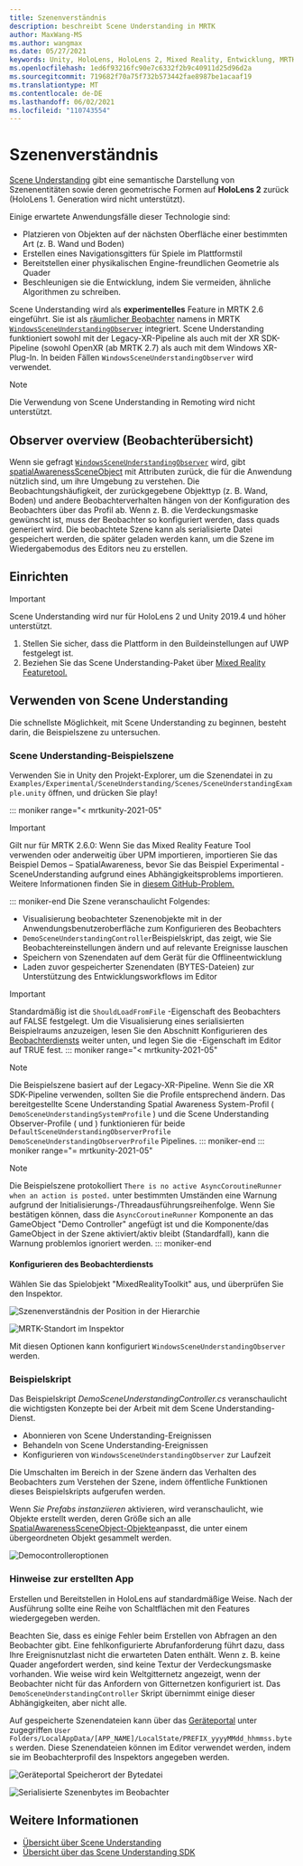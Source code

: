 ```yaml
---
title: Szenenverständnis
description: beschreibt Scene Understanding in MRTK
author: MaxWang-MS
ms.author: wangmax
ms.date: 05/27/2021
keywords: Unity, HoloLens, HoloLens 2, Mixed Reality, Entwicklung, MRTK, Scene Understanding
ms.openlocfilehash: 1ed6f93216fc90e7c6332f2b9c40911d25d96d2a
ms.sourcegitcommit: 719682f70a75f732b573442fae8987be1acaaf19
ms.translationtype: MT
ms.contentlocale: de-DE
ms.lasthandoff: 06/02/2021
ms.locfileid: "110743554"
---
```

# <a name="scene-understanding"></a>Szenenverständnis

[Scene Understanding](/windows/mixed-reality/scene-understanding) gibt eine semantische Darstellung von Szenenentitäten sowie deren geometrische Formen auf __HoloLens 2__ zurück (HoloLens 1. Generation wird nicht unterstützt).

Einige erwartete Anwendungsfälle dieser Technologie sind:
* Platzieren von Objekten auf der nächsten Oberfläche einer bestimmten Art (z. B. Wand und Boden)
* Erstellen eines Navigationsgitters für Spiele im Plattformstil
* Bereitstellen einer physikalischen Engine-freundlichen Geometrie als Quader
* Beschleunigen sie die Entwicklung, indem Sie vermeiden, ähnliche Algorithmen zu schreiben.

Scene Understanding wird als __experimentelles__ Feature in MRTK 2.6 eingeführt. Sie ist als [räumlicher Beobachter](spatial-awareness-getting-started.md#register-observers) namens in MRTK [`WindowsSceneUnderstandingObserver`](xref:Microsoft.MixedReality.Toolkit.WindowsSceneUnderstanding.Experimental.WindowsSceneUnderstandingObserver) integriert. Scene Understanding funktioniert sowohl mit der Legacy-XR-Pipeline als auch mit der XR SDK-Pipeline (sowohl OpenXR (ab MRTK 2.7) als auch mit dem Windows XR-Plug-In. In beiden Fällen `WindowsSceneUnderstandingObserver` wird verwendet.

> [!NOTE] 
> Die Verwendung von Scene Understanding in Remoting wird nicht unterstützt.

## <a name="observer-overview"></a>Observer overview (Beobachterübersicht)

Wenn sie gefragt [`WindowsSceneUnderstandingObserver`](xref:Microsoft.MixedReality.Toolkit.WindowsSceneUnderstanding.Experimental.WindowsSceneUnderstandingObserver) wird, gibt [spatialAwarenessSceneObject](xref:Microsoft.MixedReality.Toolkit.Experimental.SpatialAwareness.SpatialAwarenessSceneObject) mit Attributen zurück, die für die Anwendung nützlich sind, um ihre Umgebung zu verstehen. Die Beobachtungshäufigkeit, der zurückgegebene Objekttyp (z. B. Wand, Boden) und andere Beobachterverhalten hängen von der Konfiguration des Beobachters über das Profil ab. Wenn z. B. die Verdeckungsmaske gewünscht ist, muss der Beobachter so konfiguriert werden, dass quads generiert wird. Die beobachtete Szene kann als serialisierte Datei gespeichert werden, die später geladen werden kann, um die Szene im Wiedergabemodus des Editors neu zu erstellen.

## <a name="setup"></a>Einrichten

> [!IMPORTANT]
> Scene Understanding wird nur für HoloLens 2 und Unity 2019.4 und höher unterstützt.

1. Stellen Sie sicher, dass die Plattform in den Buildeinstellungen auf UWP festgelegt ist.
1. Beziehen Sie das Scene Understanding-Paket über [Mixed Reality Featuretool.](https://aka.ms/MRFeatureTool)

## <a name="using-scene-understanding"></a>Verwenden von Scene Understanding

Die schnellste Möglichkeit, mit Scene Understanding zu beginnen, besteht darin, die Beispielszene zu untersuchen.

### <a name="scene-understanding-sample-scene"></a>Scene Understanding-Beispielszene

Verwenden Sie in Unity den Projekt-Explorer, um die Szenendatei in zu `Examples/Experimental/SceneUnderstanding/Scenes/SceneUnderstandingExample.unity` öffnen, und drücken Sie play!

::: moniker range="< mrtkunity-2021-05"
> [!IMPORTANT]
> Gilt nur für MRTK 2.6.0: Wenn Sie das Mixed Reality Feature Tool verwenden oder anderweitig über UPM importieren, importieren Sie das Beispiel Demos – SpatialAwareness, bevor Sie das Beispiel Experimental - SceneUnderstanding aufgrund eines Abhängigkeitsproblems importieren. Weitere Informationen finden Sie in [diesem GitHub-Problem.](https://github.com/microsoft/MixedRealityToolkit-Unity/issues/9431)

::: moniker-end
Die Szene veranschaulicht Folgendes:

* Visualisierung beobachteter Szenenobjekte mit in der Anwendungsbenutzeroberfläche zum Konfigurieren des Beobachters
* `DemoSceneUnderstandingController`Beispielskript, das zeigt, wie Sie Beobachtereinstellungen ändern und auf relevante Ereignisse lauschen
* Speichern von Szenendaten auf dem Gerät für die Offlineentwicklung
* Laden zuvor gespeicherter Szenendaten (BYTES-Dateien) zur Unterstützung des Entwicklungsworkflows im Editor

> [!IMPORTANT]
> Standardmäßig ist die `ShouldLoadFromFile` -Eigenschaft des Beobachters auf FALSE festgelegt. Um die Visualisierung eines serialisierten Beispielraums anzuzeigen, lesen Sie den Abschnitt Konfigurieren des [Beobachterdiensts](#configuring-the-observer-service) weiter unten, und legen Sie die -Eigenschaft im Editor auf TRUE fest.
::: moniker range="< mrtkunity-2021-05"

> [!NOTE] 
> Die Beispielszene basiert auf der Legacy-XR-Pipeline. Wenn Sie die XR SDK-Pipeline verwenden, sollten Sie die Profile entsprechend ändern. Das bereitgestellte Scene Understanding Spatial Awareness System-Profil ( `DemoSceneUnderstandingSystemProfile` ) und die Scene Understanding Observer-Profile ( und ) funktionieren für beide `DefaultSceneUnderstandingObserverProfile` `DemoSceneUnderstandingObserverProfile` Pipelines.
::: moniker-end
::: moniker range="= mrtkunity-2021-05"

> [!NOTE] 
> Die Beispielszene protokolliert `There is no active AsyncCoroutineRunner when an action is posted.` unter bestimmten Umständen eine Warnung aufgrund der Initialisierungs-/Threadausführungsreihenfolge. Wenn Sie bestätigen können, dass die `AsyncCoroutineRunner` Komponente an das GameObject "Demo Controller" angefügt ist und die Komponente/das GameObject in der Szene aktiviert/aktiv bleibt (Standardfall), kann die Warnung problemlos ignoriert werden.
::: moniker-end

#### <a name="configuring-the-observer-service"></a>Konfigurieren des Beobachterdiensts

Wählen Sie das Spielobjekt "MixedRealityToolkit" aus, und überprüfen Sie den Inspektor.

![Szenenverständnis der Position in der Hierarchie](../images/spatial-awareness/MRTKHierarchy.png)

![MRTK-Standort im Inspektor](../images/spatial-awareness/MRTKLocation.png)

Mit diesen Optionen kann konfiguriert `WindowsSceneUnderstandingObserver` werden.

### <a name="example-script"></a>Beispielskript

Das Beispielskript _DemoSceneUnderstandingController.cs_ veranschaulicht die wichtigsten Konzepte bei der Arbeit mit dem Scene Understanding-Dienst.

* Abonnieren von Scene Understanding-Ereignissen
* Behandeln von Scene Understanding-Ereignissen
* Konfigurieren von `WindowsSceneUnderstandingObserver` zur Laufzeit

Die Umschalten im Bereich in der Szene ändern das Verhalten des Beobachters zum Verstehen der Szene, indem öffentliche Funktionen dieses Beispielskripts aufgerufen werden.

Wenn *Sie Prefabs instanziieren* aktivieren, wird veranschaulicht, wie Objekte erstellt werden, deren Größe sich an alle [SpatialAwarenessSceneObject-Objekte](xref:Microsoft.MixedReality.Toolkit.Experimental.SpatialAwareness.SpatialAwarenessSceneObject)anpasst, die unter einem übergeordneten Objekt gesammelt werden.

![Democontrolleroptionen](../images/spatial-awareness/Controller.png)

### <a name="built-app-notes"></a>Hinweise zur erstellten App

Erstellen und Bereitstellen in HoloLens auf standardmäßige Weise. Nach der Ausführung sollte eine Reihe von Schaltflächen mit den Features wiedergegeben werden.

Beachten Sie, dass es einige Fehler beim Erstellen von Abfragen an den Beobachter gibt. Eine fehlkonfigurierte Abrufanforderung führt dazu, dass Ihre Ereignisnutzlast nicht die erwarteten Daten enthält. Wenn z. B. keine Quader angefordert werden, sind keine Textur der Verdeckungsmaske vorhanden. Wie weise wird kein Weltgitternetz angezeigt, wenn der Beobachter nicht für das Anfordern von Gitternetzen konfiguriert ist. Das `DemoSceneUnderstandingController` Skript übernimmt einige dieser Abhängigkeiten, aber nicht alle.

Auf gespeicherte Szenendateien kann über das [Geräteportal](/windows/mixed-reality/using-the-windows-device-portal) unter zugegriffen `User Folders/LocalAppData/[APP_NAME]/LocalState/PREFIX_yyyyMMdd_hhmmss.bytes` werden. Diese Szenendateien können im Editor verwendet werden, indem sie im Beobachterprofil des Inspektors angegeben werden.

![Geräteportal Speicherort der Bytedatei](../images/spatial-awareness/BytesInDevicePortal.png)

![Serialisierte Szenenbytes im Beobachter](../images/spatial-awareness/BytesLocationInObserver.png)

## <a name="see-also"></a>Weitere Informationen

* [Übersicht über Scene Understanding](/windows/mixed-reality/scene-understanding)
* [Übersicht über das Scene Understanding SDK](/windows/mixed-reality/scene-understanding-sdk)
